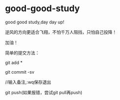 # good-good-study
good good study,day day up!

逆风的方向更适合飞翔，不怕千万人阻挡，只怕自己投降！

加油！

简单的提交方法：

git add *

git commit -sv

//输入备注,:wq保存退出

git push(如果报错，尝试git pull再push)
